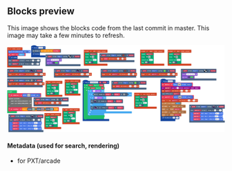## Blocks preview

This image shows the blocks code from the last commit in master.
This image may take a few minutes to refresh.

![A rendered view of the blocks](https://github.com/raiz-pc/repo/raw/master/.github/makecode/blocks.png)

#### Metadata (used for search, rendering)

* for PXT/arcade
<script src="https://makecode.com/gh-pages-embed.js"></script><script>makeCodeRender("{{ site.makecode.home_url }}", "{{ site.github.owner_name }}/{{ site.github.repository_name }}");</script>
